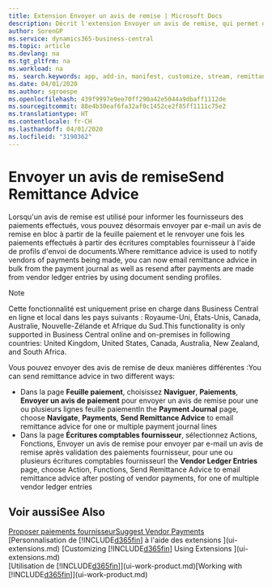 ```yaml
---
title: Extension Envoyer un avis de remise | Microsoft Docs
description: Décrit l'extension Envoyer un avis de remise, qui permet d'envoyer par e-mail un avis de remise à partir de la feuille paiement et et de le renvoyer à partir des écritures comptables fournisseur.
author: SorenGP
ms.service: dynamics365-business-central
ms.topic: article
ms.devlang: na
ms.tgt_pltfrm: na
ms.workload: na
ms. search.keywords: app, add-in, manifest, customize, stream, remittance, advice
ms.date: 04/01/2020
ms.author: sgroespe
ms.openlocfilehash: 439f9997e9ee70ff290a42e5044a9dbaff1112de
ms.sourcegitcommit: 88e4b30eaf6fa32af0c1452ce2f85ff1111c75e2
ms.translationtype: HT
ms.contentlocale: fr-CH
ms.lasthandoff: 04/01/2020
ms.locfileid: "3190362"
---
```

# <a name="send-remittance-advice"></a><span data-ttu-id="48b79-103">Envoyer un avis de remise</span><span class="sxs-lookup"><span data-stu-id="48b79-103">Send Remittance Advice</span></span>
<span data-ttu-id="48b79-104">Lorsqu'un avis de remise est utilisé pour informer les fournisseurs des paiements effectués, vous pouvez désormais envoyer par e-mail un avis de remise en bloc à partir de la feuille paiement et le renvoyer une fois les paiements effectués à partir des écritures comptables fournisseur à l'aide de profils d'envoi de documents.</span><span class="sxs-lookup"><span data-stu-id="48b79-104">Where remittance advice is used to notify vendors of payments being made, you can now email remittance advice in bulk from the payment journal as well as resend after payments are made from vendor ledger entries by using document sending profiles.</span></span>

> [!NOTE]
> <span data-ttu-id="48b79-105">Cette fonctionnalité est uniquement prise en charge dans Business Central en ligne et local dans les pays suivants : Royaume-Uni, États-Unis, Canada, Australie, Nouvelle-Zélande et Afrique du Sud.</span><span class="sxs-lookup"><span data-stu-id="48b79-105">This functionality is only supported in Business Central online and on-premises in following countries: United Kingdom, United States, Canada, Australia, New Zealand, and South Africa.</span></span>  

<span data-ttu-id="48b79-106">Vous pouvez envoyer des avis de remise de deux manières différentes :</span><span class="sxs-lookup"><span data-stu-id="48b79-106">You can send remittance advice in two different ways:</span></span>

* <span data-ttu-id="48b79-107">Dans la page **Feuille paiement**, choisissez **Naviguer**, **Paiements**, **Envoyer un avis de paiement** pour envoyer un avis de remise pour une ou plusieurs lignes feuille paiement</span><span class="sxs-lookup"><span data-stu-id="48b79-107">In the **Payment Journal** page, choose **Navigate**, **Payments**, **Send Remittance Advice** to email remittance advice for one or multiple payment journal lines</span></span>
* <span data-ttu-id="48b79-108">Dans la page **Écritures comptables fournisseur**, sélectionnez Actions, Fonctions, Envoyer un avis de remise pour envoyer par e-mail un avis de remise après validation des paiements fournisseur, pour une ou plusieurs écritures comptables fournisseur</span><span class="sxs-lookup"><span data-stu-id="48b79-108">I the **Vendor Ledger Entries** page, choose Action, Functions, Send Remittance Advice to email remittance advice after posting of vendor payments, for one of multiple vendor ledger entries</span></span>

## <a name="see-also"></a><span data-ttu-id="48b79-109">Voir aussi</span><span class="sxs-lookup"><span data-stu-id="48b79-109">See Also</span></span>
[<span data-ttu-id="48b79-110">Proposer paiements fournisseur</span><span class="sxs-lookup"><span data-stu-id="48b79-110">Suggest Vendor Payments</span></span>](payables-how-suggest-vendor-payments.md)  
<span data-ttu-id="48b79-111">[Personnalisation de [!INCLUDE[d365fin](includes/d365fin_md.md)] à l'aide des extensions ](ui-extensions.md)  </span><span class="sxs-lookup"><span data-stu-id="48b79-111">[Customizing [!INCLUDE[d365fin](includes/d365fin_md.md)] Using Extensions ](ui-extensions.md)  </span></span>  
<span data-ttu-id="48b79-112">[Utilisation de [!INCLUDE[d365fin](includes/d365fin_md.md)]](ui-work-product.md)</span><span class="sxs-lookup"><span data-stu-id="48b79-112">[Working with [!INCLUDE[d365fin](includes/d365fin_md.md)]](ui-work-product.md)</span></span>
